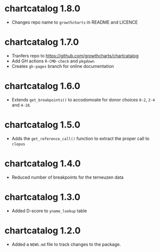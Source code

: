 # chartcatalog 1.8.0

* Changes repo name to `growthcharts` in README and LICENCE

# chartcatalog 1.7.0

* Tranfers repo to <https://github.com/growthcharts/chartcatalog>
* Add GH actions `R-CMD-check` and `pkgdown`
* Creates `gh-pages` branch for online documentation

# chartcatalog 1.6.0

* Extends `get_breakpoints()` to accodomoate for donor choices `0-2`, `2-4` and `4-18`.

# chartcatalog 1.5.0

* Adds the `get_reference_call()` function to extract the proper call to `clopus`

# chartcatalog 1.4.0

* Reduced number of breakpoints for the terneuzen data

# chartcatalog 1.3.0

* Added D-score to `yname_lookup` table

# chartcatalog 1.2.0

* Added a `NEWS.md` file to track changes to the package.
